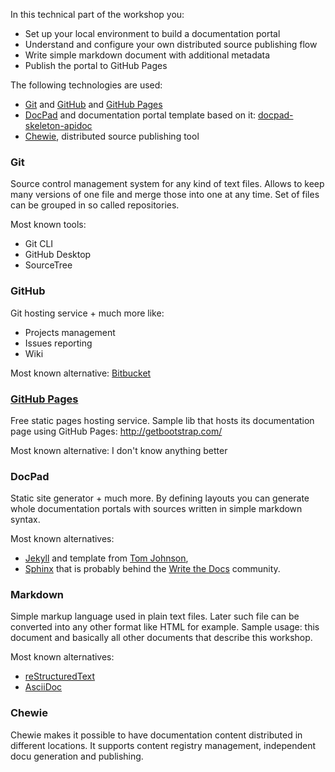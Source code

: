In this technical part of the workshop you:
- Set up your local environment to build a documentation portal
- Understand and configure your own distributed source publishing flow
- Write simple markdown document with additional metadata
- Publish the portal to GitHub Pages

The following technologies are used:
- [Git](https://git-scm.com/) and [GitHub](https://github.com) and [GitHub Pages](https://pages.github.com/)
- [DocPad](https://docpad.org/) and documentation portal template based on it: [docpad-skeleton-apidoc](https://github.com/YaaS/docpad-skeleton-apidocs)
- [Chewie](https://github.com/YaaS/chewie), distributed source publishing tool

### Git

Source control management system for any kind of text files. Allows to keep many versions of one file and merge those into one at any time. 
Set of files can be grouped in so called repositories.

Most known tools:
- Git CLI
- GitHub Desktop
- SourceTree

### GitHub

Git hosting service + much more like:
- Projects management
- Issues reporting
- Wiki

Most known alternative: [Bitbucket](https://bitbucket.org)

### [GitHub Pages](https://pages.github.com/)

Free static pages hosting service. 
Sample lib that hosts its documentation page using GitHub Pages: http://getbootstrap.com/

Most known alternative: I don't know anything better

### DocPad

Static site generator + much more. By defining layouts you can generate whole documentation portals with sources written in simple markdown syntax.

Most known alternatives:
- [Jekyll](https://jekyllrb.com/) and template from [Tom Johnson](https://github.com/tomjohnson1492/documentation-theme-jekyll),
- [Sphinx](http://www.sphinx-doc.org) that is probably behind the [Write the Docs](http://www.writethedocs.org/guide/) community.

### Markdown

Simple markup language used in plain text files. Later such file can be converted into any other format like HTML for example. Sample usage: this document and basically all other documents that describe this workshop.

Most known alternatives:
- [reStructuredText](http://docutils.sourceforge.net/rst.html)
- [AsciiDoc](http://www.methods.co.nz/asciidoc/)

### Chewie

Chewie makes it possible to have documentation content distributed in different locations. It supports content registry management, independent docu generation and publishing.
